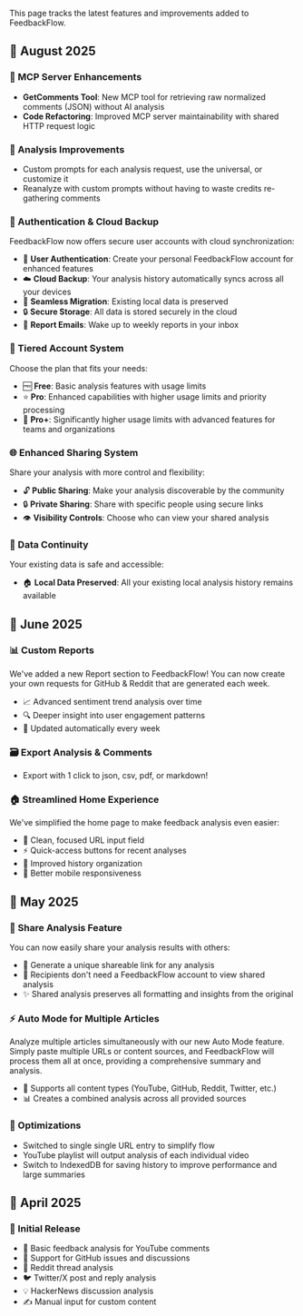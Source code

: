 This page tracks the latest features and improvements added to FeedbackFlow.

## 📆 August 2025

### 🔧 MCP Server Enhancements

- **GetComments Tool**: New MCP tool for retrieving raw normalized comments (JSON) without AI analysis
- **Code Refactoring**: Improved MCP server maintainability with shared HTTP request logic

### 🍿 Analysis Improvements

- Custom prompts for each analysis request, use the universal, or customize it
- Reanalyze with custom prompts without having to waste credits re-gathering comments

### 🔐 Authentication & Cloud Backup

FeedbackFlow now offers secure user accounts with cloud synchronization:

- 👤 **User Authentication**: Create your personal FeedbackFlow account for enhanced features
- ☁️ **Cloud Backup**: Your analysis history automatically syncs across all your devices
- 🔄 **Seamless Migration**: Existing local data is preserved
- 🔒 **Secure Storage**: All data is stored securely in the cloud
- 📧 **Report Emails**: Wake up to weekly reports in your inbox

### 🎯 Tiered Account System

Choose the plan that fits your needs:

- 🆓 **Free**: Basic analysis features with usage limits
- ⭐ **Pro**: Enhanced capabilities with higher usage limits and priority processing
- 🏢 **Pro+**: Significantly higher usage limits with advanced features for teams and organizations

### 🌐 Enhanced Sharing System

Share your analysis with more control and flexibility:

- 🔓 **Public Sharing**: Make your analysis discoverable by the community
- 🔒 **Private Sharing**: Share with specific people using secure links
- 👁️ **Visibility Controls**: Choose who can view your shared analysis

### 💾 Data Continuity

Your existing data is safe and accessible:

- 🏠 **Local Data Preserved**: All your existing local analysis history remains available

## 📆 June 2025

### 📊 Custom Reports

We've added a new Report section to FeedbackFlow! You can now create your own requests for GitHub & Reddit that are generated each week.

- 📈 Advanced sentiment trend analysis over time
- 🔍 Deeper insight into user engagement patterns
- 📆 Updated automatically every week

### 🗃️ Export Analysis & Comments

- Export with 1 click to json, csv, pdf, or markdown!

### 🏠 Streamlined Home Experience

We've simplified the home page to make feedback analysis even easier:

- 🎯 Clean, focused URL input field
- ⚡ Quick-access buttons for recent analyses
- 🔄 Improved history organization
- 📱 Better mobile responsiveness

## 📅 May 2025

### 🔗 Share Analysis Feature

You can now easily share your analysis results with others:

- 🎯 Generate a unique shareable link for any analysis
- 👥 Recipients don't need a FeedbackFlow account to view shared analysis
- ✨ Shared analysis preserves all formatting and insights from the original

### ⚡ Auto Mode for Multiple Articles

Analyze multiple articles simultaneously with our new Auto Mode feature. Simply paste multiple URLs or content sources, and FeedbackFlow will process them all at once, providing a comprehensive summary and analysis.

- 🔄 Supports all content types (YouTube, GitHub, Reddit, Twitter, etc.)
- 📊 Creates a combined analysis across all provided sources

### 🔨 Optimizations

- Switched to single single URL entry to simplify flow
- YouTube playlist will output analysis of each individual video
- Switch to IndexedDB for saving history to improve performance and large summaries

## 📅 April 2025

### 🎉 Initial Release

- 💬 Basic feedback analysis for YouTube comments
- 🐙 Support for GitHub issues and discussions
- 🔵 Reddit thread analysis
- 🐦 Twitter/X post and reply analysis
- 💡 HackerNews discussion analysis
- ✍️ Manual input for custom content